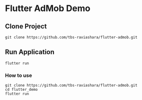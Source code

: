 # Flutter AdMob Demo

## Clone Project

```
git clone https://github.com/tbs-raviashara/flutter-admob.git
```

## Run Application
```
flutter run
```

### How to use

```
git clone https://github.com/tbs-raviashara/flutter-admob.git
cd flutter_demo
flutter run
```